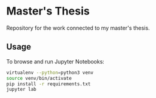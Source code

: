 # Master's Thesis

Repository for the work connected to my master's thesis.

## Usage
To browse and run Jupyter Notebooks:

```bash
virtualenv --python=python3 venv
source venv/bin/activate
pip install -r requirements.txt
jupyter lab
```
